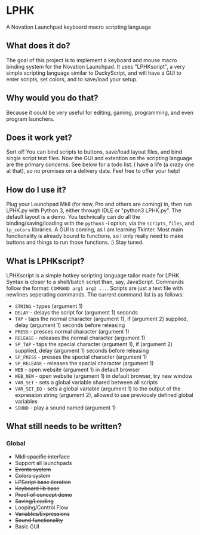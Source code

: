 # LPHK
A Novation Launchpad keyboard macro scripting language

## What does it do?
The goal of this project is to implement a keyboard and mouse macro binding system for the Novation Launchpad.
It uses "LPHKscript", a very simple scripting language similar to DuckyScript, and will have a GUI to enter scripts, set colors, and to save/load your setup.

## Why would you do that?
Because it could be very useful for editing, gaming, programming, and even program launchers.

## Does it work yet?
Sort of! You can bind scripts to buttons, save/load layout files, and bind single script text files. Now the GUI and extention on the scripting language are the primary concerns. See below for a todo list. I have a life (a crazy one at that), so no promises on a delivery date. Feel free to offer your help!

## How do I use it?
Plug your Launchpad MkII (for now, Pro and others are coming) in, then run LPHK.py with Python 3, either through IDLE or "python3 LPHK.py".
The default layout is a demo. You technically can do all the binding/saving/loading with the `python3` -i option, via the `scripts`, `files`, and `lp_colors` libraries. A GUI is coming, as I am learning Tkinter. Most main functionality is already bound to functions, so I only really need to make buttons and things to run those functions. :) Stay tuned.

## What is LPHKscript?
LPHKscript is a simple hotkey scripting language tailor made for LPHK. Syntax is closer to a shell/batch script than, say, JavaScript. Commands follow the format: `COMMAND arg1 arg2 ...`. Scripts are just a text file with newlines seperating commands.
The current command list is as follows:
* `STRING` - types (argument 1)
* `DELAY` - delays the script for (argument 1) seconds
* `TAP` - taps the normal character (argument 1), if (argument 2) supplied, delay (argument 1) seconds before releasing
* `PRESS` - presses normal character (argument 1)
* `RELEASE` - releases the normal character (argument 1)
* `SP_TAP` - taps the special character (argument 1), if (argument 2) supplied, delay (argument 1) seconds before releasing
* `SP_PRESS` - presses the special character (argument 1)
* `SP_RELEASE` - releases the spacial character (argument 1)
* `WEB` - open website (argument 1) in default browser
* `WEB_NEW` - open website (argument 1) in default browser, try new window
* `VAR_SET` - sets a global variable shared between all scripts
* `VAR_SET_EQ` - sets a global variable (argument 1) to the output of the expression string (argument 2), allowed to use previously defined global variables
* `SOUND` - play a sound named (argument 1)

## What still needs to be written?
### Global
* ~~MkII spacific interface~~
* Support all launchpads
* ~~Events system~~
* ~~Colors system~~
* ~~LPScript base iteration~~
* ~~Keyboard lib base~~
* ~~Proof of concept demo~~
* ~~Saving/Loading~~
* Looping/Control Flow
* ~~Variables/Expressions~~
* ~~Sound functionality~~
* Basic GUI
